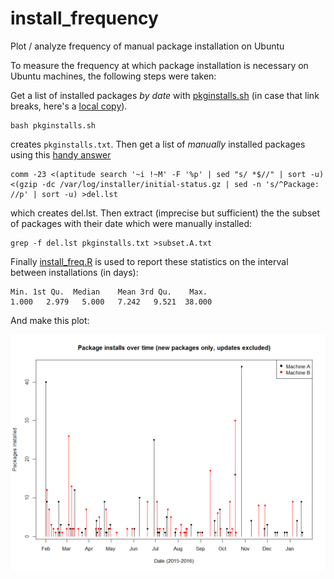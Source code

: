 # install_frequency
Plot / analyze frequency of manual package installation on Ubuntu

To measure the frequency at which package installation is necessary on Ubuntu machines, the following steps were taken:

Get a list of installed packages *by date* with [pkginstalls.sh](https://help.ubuntu.com/community/ListInstalledPackagesByDate) 
(in case that link breaks, here's a [local copy](./pkginstalls.sh)).

    bash pkginstalls.sh

creates `pkginstalls.txt`.  Then get a list of *manually* installed packages using this 
[handy answer]( http://askubuntu.com/questions/2389/generating-list-of-manually-installed-packages-and-querying-individual-packages)

    comm -23 <(aptitude search '~i !~M' -F '%p' | sed "s/ *$//" | sort -u) <(gzip -dc /var/log/installer/initial-status.gz | sed -n 's/^Package: //p' | sort -u) >del.lst

which creates del.lst. Then extract (imprecise but sufficient) the the subset of packages with their date which were manually installed:

    grep -f del.lst pkginstalls.txt >subset.A.txt

Finally [install_freq.R](./install_freq.R) is used to report these statistics
on the interval between installations (in days):

    Min. 1st Qu.  Median    Mean 3rd Qu.    Max. 
    1.000   2.979   5.000   7.242   9.521  38.000 

And make this plot:

![Installation frequency](./install_freq.png)

